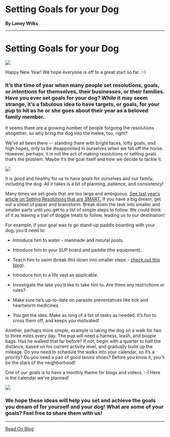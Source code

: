 # Setting Goals for your Dog

**By Laney Wilks**

---

# Setting Goals for your Dog

  

![](https://static.wixstatic.com/media/4917f1_9801cbc0f51f4f2abe76750b399f0a6d~mv2.jpg/v1/fill/w_548,h_662,al_c,q_85,usm_0.66_1.00_0.01,enc_auto/4917f1_9801cbc0f51f4f2abe76750b399f0a6d~mv2.jpg)

Happy New Year! We hope everyone is off to a great start so far. :-)

###   

### It’s the time of year when many people set resolutions, goals, or intentions for themselves, their businesses, or their families. Have you ever set goals for your dog? While it may seem strange, it’s a fabulous idea to have targets, or goals, for your pup to hit as he or she goes about their year as a beloved family member.

  

It seems there are a growing number of people forgoing the resolutions altogether, so why bring the dog into the melee, too, right?

  

We’ve all been there -- standing there with bright faces, lofty goals, and high hopes, only to be disappointed in ourselves when we fall off the horse. However, perhaps, it is not the act of making resolutions or setting goals that’s the problem. Maybe it’s the goal itself and how we decide to tackle it.

![](https://static.wixstatic.com/media/4917f1_d273b3a9f29f499bbe870a8b85fc0e30~mv2.jpg/v1/fill/w_564,h_752,al_c,q_85,usm_0.66_1.00_0.01,enc_auto/4917f1_d273b3a9f29f499bbe870a8b85fc0e30~mv2.jpg)

It is good and healthy for us to have goals for ourselves and our family, including the dog. All it takes is a bit of planning, patience, and consistency!

  

Many times we set goals that are too large and ambiguous. [<u style="text-decoration: underline;"><span>See last year’s article on Setting Resolutions that are SMART.</span></u>](https://www.fineanddandyaussiedoodles.com/post/resolutions-for-dogs-say-what) If you have a big dream, get out a sheet of paper and brainstorm. Break down the task into smaller and smaller parts until you get to a list of simple steps to follow. We could think of it as leaving a trail of doggie treats to follow, leading us to our destination!

  

For example, if your goal was to go stand-up paddle boarding with your dog, you’d need to:

-   Introduce him to water - manmade and natural pools.
    
-   Introduce him to your SUP board and paddle (the equipment).
    
-   Teach him to swim (break this down into smaller steps - [<u style="text-decoration: underline;"><span>check out this blog</span></u>](https://www.fineanddandyaussiedoodles.com/post/teaching-your-dog-to-swim)).
    
-   Introduce him to a life vest as applicable.
    
-   Investigate the lake you’d like to take him to. Are there any restrictions or rules?
    
-   Make sure he’s up-to-date on parasite preventatives like tick and heartworm medicines.
    
-   You get the idea. Make as long of a list of tasks as needed. It’s fun to cross them off, and keeps you motivated!
    

Another, perhaps more simple, example is taking the dog on a walk for two to three miles every day. The pup will need a harness, leash, and poopie bags. Has he walked that far before? If not, begin with a quarter to half the distance, based on his current activity level, and gradually build up the mileage. Do you need to schedule the walks into your calendar, so it’s a priority? Do you need a pair of good tennis shoes? Before you know it, you’ll be the stars of the neighborhood!

  

One of our goals is to have a monthly theme for blogs and videos. :-) Here is the calendar we’ve planned!

  

![](https://static.wixstatic.com/media/5642d8_4c1a326da45844f3a7b2b805e29f4830~mv2.png/v1/fill/w_1048,h_1864,al_c,q_90,usm_0.66_1.00_0.01,enc_auto/5642d8_4c1a326da45844f3a7b2b805e29f4830~mv2.png)

  

  

### We hope these ideas will help you set and achieve the goals you dream of for yourself and your dog! What are some of your goals? Feel free to share them with us!

---

[Read On Blog](https://www.fineanddandyaussiedoodles.com/post/setting-goals-for-your-dog)
